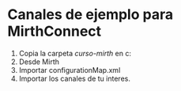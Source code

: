 # Canales de ejemplo para MirthConnect # 

1. Copia la carpeta *curso-mirth* en c:
2. Desde Mirth
3. Importar configurationMap.xml
4. Importar los canales de tu interes.
